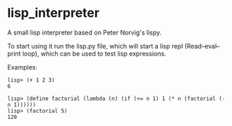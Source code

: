 # lisp_interpreter
A small lisp interpreter based on Peter Norvig's lispy.

To start using it run the lisp.py file, which will start a lisp repl (Read–eval–print loop), which can be used to test lisp expressions.

Examples:
```
lisp> (+ 1 2 3)
6
```

```
lisp> (define factorial (lambda (n) (if (<= n 1) 1 (* n (factorial (- n 1))))))
lisp> (factorial 5)
120
```
